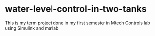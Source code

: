 # water-level-control-in-two-tanks
This is my term project done in my first semester in Mtech Controls lab using Simulink and matlab
